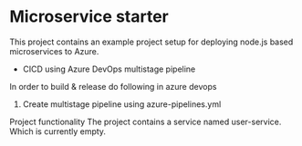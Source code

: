 # Microservice starter
This project contains an example project setup for deploying node.js based microservices to Azure.

- CICD using Azure DevOps multistage pipeline

In order to build & release do following in azure devops
1. Create multistage pipeline using azure-pipelines.yml

Project functionality
The project contains a service named user-service. Which is currently empty.

